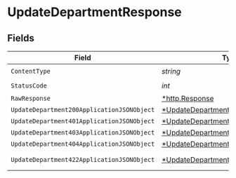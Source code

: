 # UpdateDepartmentResponse


## Fields

| Field                                                                                                | Type                                                                                                 | Required                                                                                             | Description                                                                                          |
| ---------------------------------------------------------------------------------------------------- | ---------------------------------------------------------------------------------------------------- | ---------------------------------------------------------------------------------------------------- | ---------------------------------------------------------------------------------------------------- |
| `ContentType`                                                                                        | *string*                                                                                             | :heavy_check_mark:                                                                                   | N/A                                                                                                  |
| `StatusCode`                                                                                         | *int*                                                                                                | :heavy_check_mark:                                                                                   | N/A                                                                                                  |
| `RawResponse`                                                                                        | [*http.Response](https://pkg.go.dev/net/http#Response)                                               | :heavy_minus_sign:                                                                                   | N/A                                                                                                  |
| `UpdateDepartment200ApplicationJSONObject`                                                           | [*UpdateDepartment200ApplicationJSON](../../models/operations/updatedepartment200applicationjson.md) | :heavy_minus_sign:                                                                                   | OK                                                                                                   |
| `UpdateDepartment401ApplicationJSONObject`                                                           | [*UpdateDepartment401ApplicationJSON](../../models/operations/updatedepartment401applicationjson.md) | :heavy_minus_sign:                                                                                   | Unauthenticated                                                                                      |
| `UpdateDepartment403ApplicationJSONObject`                                                           | [*UpdateDepartment403ApplicationJSON](../../models/operations/updatedepartment403applicationjson.md) | :heavy_minus_sign:                                                                                   | Forbidden                                                                                            |
| `UpdateDepartment404ApplicationJSONObject`                                                           | [*UpdateDepartment404ApplicationJSON](../../models/operations/updatedepartment404applicationjson.md) | :heavy_minus_sign:                                                                                   | Not Found                                                                                            |
| `UpdateDepartment422ApplicationJSONObject`                                                           | [*UpdateDepartment422ApplicationJSON](../../models/operations/updatedepartment422applicationjson.md) | :heavy_minus_sign:                                                                                   | Invalid data posted                                                                                  |